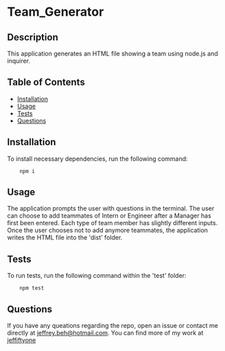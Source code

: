 # Team_Generator

## Description
This application generates an HTML file showing a team using node.js and inquirer.

## Table of Contents
* [Installation](#installation)
* [Usage](#usage)
* [Tests](#tests)
* [Questions](#questions)

## Installation
To install necessary dependencies, run the following command:
        
        npm i

## Usage
The application prompts the user with questions in the terminal. The user can choose to add teammates of Intern or Engineer after
a Manager has first been entered. Each type of team member has slightly different inputs. Once the user chooses not to add anymore teammates,
the application writes the HTML file into the 'dist' folder.



## Tests
To run tests, run the following command within the 'test' folder:

        npm test

## Questions
If you have any queations regarding the repo, open an issue or contact me directly at [jeffrey.beh@hotmail.com](mailto:jeffrey.beh@hotmail.com).
You can find more of my work at [jeffiftyone](https://github.com/jeffiftyone)

